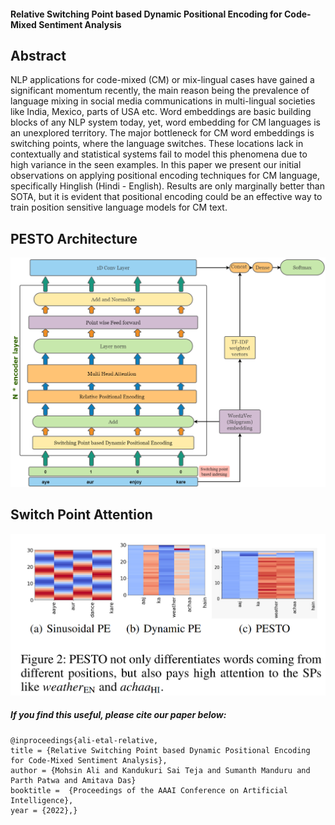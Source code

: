 #### Relative Switching Point based Dynamic Positional Encoding for Code-Mixed Sentiment Analysis

## Abstract 
  <p> NLP applications for code-mixed (CM) or mix-lingual cases have gained a significant momentum recently, the main reason being the prevalence of language mixing in social media communications in multi-lingual societies like India, Mexico, parts of USA etc. Word embeddings are basic building blocks of any NLP system today, yet, word embedding for CM languages is an unexplored territory. The major bottleneck for CM word embeddings is switching points, where the language switches. These locations lack in contextually and statistical systems fail to model this phenomena due to high variance in the seen examples. In this paper we present our initial observations on applying positional encoding techniques for CM language, specifically Hinglish (Hindi - English). Results are only marginally better than SOTA, but it is evident that positional encoding could be an effective way to train position sensitive language models for CM text. </p>


## PESTO Architecture
 ![alt text](https://github.com/mohammedmohsinali/PESTO/blob/main/PESTO_Architecture.png)

## Switch Point Attention
 ![alt text](https://github.com/mohammedmohsinali/PESTO/blob/main/SPHeapmap.png)
  
##### If you find this useful, please cite our paper below:

    @inproceedings{ali-etal-relative,
    title = {Relative Switching Point based Dynamic Positional Encoding for Code-Mixed Sentiment Analysis},
    author = {Mohsin Ali and Kandukuri Sai Teja and Sumanth Manduru and Parth Patwa and Amitava Das}
    booktitle =  {Proceedings of the AAAI Conference on Artificial Intelligence},
    year = {2022},}
